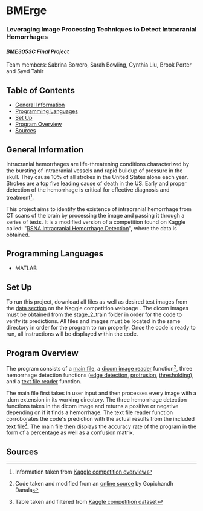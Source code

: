 # BMErge
### **Leveraging Image Processing Techniques to Detect Intracranial Hemorrhages**
#### *BME3053C Final Project*

Team members: Sabrina Borrero, Sarah Bowling, Cynthia Liu, Brook Porter and Syed Tahir


## Table of Contents 
* [General Information](#general-information)
* [Programming Languages](#programming-languages)
* [Set Up](#set-up)
* [Program Overview](#program-overview)
* [Sources](#sources)


## General Information
Intracranial hemorrhages are life-threatening conditions characterized by the bursting of intracranial vessels and rapid buildup of pressure in the skull. They cause 10% of all strokes in the United States alone each year. Strokes are a top five leading cause of death in the US. Early and proper detection of the hemorrhage is critical for effective diagnosis and treatment[^1]. 

This project aims to identify the existence of intracranial hemorrhage from CT scans of the brain by processing the image and passing it through a series of tests. It is a modified version of a competition found on Kaggle called: "[RSNA Intracranial Hemorrhage Detection](https://www.kaggle.com/competitions/rsna-intracranial-hemorrhage-detection/overview)", where the data is obtained.  


## Programming Languages
* MATLAB


## Set Up
To run this project, download all files as well as desired test images from the [data section](https://www.kaggle.com/competitions/rsna-intracranial-hemorrhage-detection/data) on the Kaggle competition webpage . The dicom images must be obtained from the stage_2_train folder in order for the code to verify its predictions. All files and images must be located in the same directory in order for the program to run properly. Once the code is ready to run, all instructions will be displayed within the code. 


## Program Overview
The program consists of a [main file](/MainProgram.mlx), a [dicom image reader](/DICOM_Converter.mlx) function[^2], three hemorrhage detection functions ([edge detection](/EdgeDetectionTest.mlx), [protrusion](/ProtrusionTest.mlx), [thresholding](/ThresholdingTest.mlx)), and a [text file reader](/IDSearch.mlx) function. 

The main file first takes in user input and then processes every image with a .dcm extension in its working directory. The three hemorrhage detection functions takes in the dicom image and returns a positive or negative depending on if it finds a hemorrhage. The text file reader function corroborates the code's prediction with the actual results from the included text file[^3]. The main file then displays the accuracy rate of the program in the form of a percentage as well as a confusion matrix. 


## Sources
[^1]: Information taken from [Kaggle competition overview](https://www.kaggle.com/competitions/rsna-intracranial-hemorrhage-detection/overview) 
[^2]: Code taken and modified from an [online source](https://www.mathworks.com/matlabcentral/answers/303156-how-to-convert-dicom-image-to-jpeg-png-with-out-loosing-it-s-metadata#:~:text=It%20is%20not%20possible%20to%20convert%20DICOM%20to,not%20occupy%20more%20than%2064%20Kb%3B%20see%20https%3A%2F%2Fen.wikipedia.org%2Fwiki%2FExif) by Gopichandh Danala
[^3]: Table taken and filtered from [Kaggle competition dataset](https://www.kaggle.com/competitions/rsna-intracranial-hemorrhage-detection/data)
